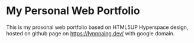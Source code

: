 # My Personal Web Portfolio

This is my prosonal web portfolio based on HTML5UP Hyperspace design, hosted on github page on <a href="https://lynnnaing.dev/">https://lynnnaing.dev/</a> with google domain.
